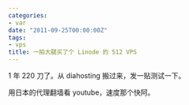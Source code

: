 ```yaml
---
categories:
- var
date: "2011-09-25T00:00:00Z"
tags:
- vps
title: 一拍大腿买了个 Linode 的 512 VPS
---
```


1 年 220 刀了。从 diahosting 搬过来，发一贴测试一下。

用日本的代理翻墙看 youtube，速度那个快阿。

